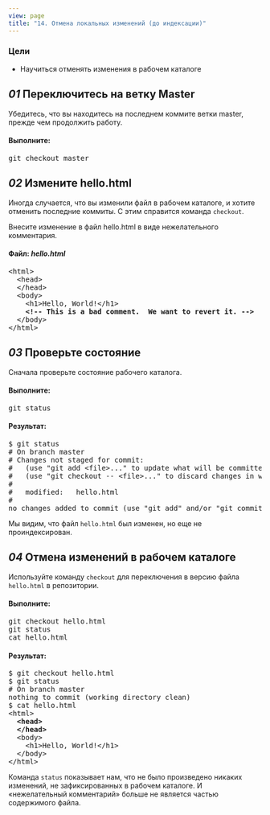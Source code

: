 ```yaml
---
view: page
title: "14. Отмена локальных изменений (до индексации)"
---
```


<h3>Цели</h3>

<ul><li>Научиться отменять изменения в рабочем каталоге</li></ul>

<h2><em>01</em> Переключитесь на ветку Master </h2>

<p>Убедитесь, что вы находитесь на последнем коммите ветки master, прежде чем продолжить работу.</p>

<h4 class="h4-pre">Выполните:</h4>

<pre class="instructions">git checkout master</pre>

<h2><em>02</em> Измените hello.html </h2>

<p>Иногда случается, что вы изменили файл в рабочем каталоге, и хотите отменить последние коммиты. С этим справится команда <code>checkout</code>.</p>

<p>Внесите изменение в файл hello.html в виде нежелательного комментария.</p>

<h4 class="h4-pre">Файл: <em style="text-transform: none">hello.html</em></h4>

<pre class="file">&lt;html&gt;
  &lt;head&gt;
  &lt;/head&gt;
  &lt;body&gt;
    &lt;h1&gt;Hello, World!&lt;/h1&gt;
    <strong>&lt;!-- This is a bad comment.  We want to revert it. --&gt;</strong>
  &lt;/body&gt;
&lt;/html&gt;</pre>

<h2><em>03</em> Проверьте состояние </h2>

<p>Сначала проверьте состояние рабочего каталога.</p>

<h4 class="h4-pre">Выполните:</h4>

<pre class="instructions">git status</pre>

<h4 class="h4-pre">Результат:</h4>

<pre class="sample">$ git status
# On branch master
# Changes not staged for commit:
#   (use "git add &lt;file&gt;..." to update what will be committed)
#   (use "git checkout -- &lt;file&gt;..." to discard changes in working directory)
#
#	modified:   hello.html
#
no changes added to commit (use "git add" and/or "git commit -a")</pre>

<p>Мы видим, что файл <code>hello.html</code> был изменен, но еще не проиндексирован.</p>

<h2><em>04</em> Отмена изменений в рабочем каталоге </h2>

<p>Используйте команду <code>checkout</code> для переключения в версию файла <code>hello.html</code> в репозитории.</p>

<h4 class="h4-pre">Выполните:</h4>

<pre class="instructions">git checkout hello.html
git status
cat hello.html</pre>

<h4 class="h4-pre">Результат:</h4>

<pre class="sample">$ git checkout hello.html
$ git status
# On branch master
nothing to commit (working directory clean)
$ cat hello.html
&lt;html&gt;
<strong>  &lt;head&gt;
  &lt;/head&gt;</strong>
  &lt;body&gt;
    &lt;h1&gt;Hello, World!&lt;/h1&gt;
  &lt;/body&gt;
&lt;/html&gt;</pre>

<p>Команда <code>status</code> показывает нам, что не было произведено никаких изменений, не зафиксированных в рабочем каталоге. И «нежелательный комментарий» больше не является частью содержимого файла.</p>
